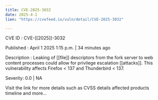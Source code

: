 ```yaml
---
title: CVE-2025-3032
date: 2025-4-1
lien: "https://cvefeed.io/vuln/detail/CVE-2025-3032"

---
```


CVE ID : CVE-[[2025]]-3032
 
Published :  April 1
2025
1:15 p.m. | 34 minutes ago
 
Description : Leaking of  [[file]] descriptors from the fork server to web content processes could allow for privilege escalation  [[attacks]]. This vulnerability affects Firefox < 137 and Thunderbird < 137.
 
Severity: 0.0 | NA
 
Visit the link for more details
such as CVSS details
affected products
timeline
and more...

